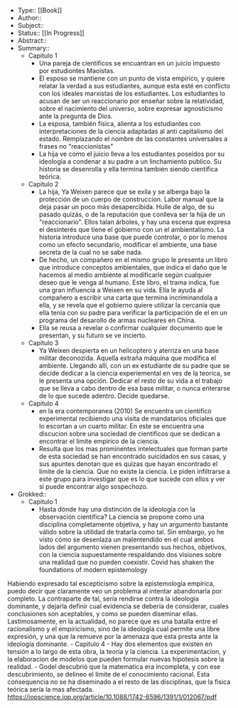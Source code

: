 - Type:: [[Book]]
- Author:: 
- Subject::
- Status:: [[In Progress]] 
- Abstract::
- Summary::
    - Capitulo 1
        - Una pareja de cientificos se encuantran en un juicio impuesto por estudiontes Maoistas.
        - El esposo se mantiene con un punto de vista empirico, y quiere relatar la verdad a sus estudiantes, aunque esta esté en conflicto con los ideales marxistas de los estudiantes. Los estudiantes lo acusan de ser un reaccionario por enseñar sobre la relatividad, sobre el nacimiento del universo, sobre expresar agnosticismo ante la pregunta de Dios. 
        - La esposa, también física, alienta a los estudiantes con interpretaciones de la ciencia adaptadas al anti capitalismo del estado. Remplazando el nombre de las constantes universales a frases no "reaccionistas"
        - La  hija ve como el juicio lleva a los estudiantes poseidos por su ideología a condenar a su padre a un linchamiento publico. Su historia se desenrolla y ella termina también siendo cientifica teórica.
    - Capitulo 2
        - La hija, Ya Weixen parece que se exila y se alberga bajo la protección de un cuerpo de construccion. Labor manual que la deja pasar un poco más desapercibida. Hulle de algo, de su pasado quizás, o de la reputación que conlleva ser la hija de un "reaccionario". Ellos talan árboles, y hay una escena que expresa el desinterés que tiene el gobierno con un el ambientalismo. La historia introduce una base que puede controlar, o por lo menos como un efecto secundario, modificar el ambiente, una base secreta de la cual no se sabe nada.
        - De hecho, un compañero en el mismo grupo le presenta un libro que introduce conceptos ambientales, que indica el daño que le hacemos al medio ambiente al modificarle según cualquier deseo que le venga al humano. Este libro, el trama indica, fue una gran influencia a Weixen en su vida. Ella le ayuda al compañero a escribir una carta que termina incriminandola a ella, y se revela que el gobierno quiere utilizar la cercanía que ella tenía con su padre para verificar la participación de el en un programa del desarollo de armas nucleares en China. 
        - Ella se reusa a revelar o confirmar cualquier documento que le presentan, y su futuro se ve incierto.
    - Capitulo 3
        - Ya Weixen despierta en un helicoptero y aterriza en una base militar deconozida. Aquella extraña máquina que modifica el ambiente. Llegando allí, con un ex estudiante de su padre que se decide dedicar a la ciencia experiemental en ves de la teorica, se le presenta una opción. Dedicar el resto de su vida a el trabajo que se lleva a cabo dentro de esa base militar, o nunca enterarse de lo que sucede adentro.  Decide quedarse.
    - Capitulo 4
        - en la era contemporanea (2010) Se encuentra un cientifico experimental recibiendo una visita de mandatarios oficiales que lo escortan a un cuarto militar. En este se encuentra una discucion sobre una sociedad de cientificos que se dedican a encontrar el limite empirico de la ciencia. 
        - Resulta que los mas prominentes intelectuales que forman parte de esta sociedad se han encontrado suicidados en sus casas, y sus apuntes denotan que es quizas que hayan encontrado el límite de la ciencia. Que no existe la ciencia. Le piden infiltrarse a este grupo para investigar que es lo que sucede con ellos y ver si puede encontrar algo sospechozo.
- Grokked::
    - Capitulo 1
        - Hasta dónde hay una distinción de la ideología con la observación científica? La ciencia se propone como una disciplina completamente objetiva, y hay un argumento bastante válido sobre la utilidad de tratarla como tal. Sin embargo, yo he visto cómo se desenlaza un malentendido en el cual ambos lados del argumento vienen presentando sus hechos, objetivos, con la ciencia supuestamente respaldando dos visiones sobre una realidad que no pueden coexistir. Covid has shaken the foundations of modern epistemology

Habiendo expresado tal escepticismo sobre la epistemología empírica, puedo decir que claramente veo un problema al intentar abandonarla por completo. La contraparte de tal, sería rendirse contra la ideología dominante, y dejarla definir cual evidencia se debería de considerar, cuales conclusiones son aceptables, y como se pueden diseminar ellas. Lastimosamente, en la actualidad, no parece que es una batalla entre el racionalismo y el empiricismo, sino de la ideología cual permite una libre expresión, y una que la remueve por la amenaza que esta presta ante la ideología dominante.
    - Capitulo 4
        - Hay dos elementos que existen en tensión a lo largo de esta obra, la teoría y la ciencia. La experimentacion, y la elaboracion de modelos que pueden formular nuevas hipotesis sobre la realidad. 
        - Godel descubrió que la matematica era incompleta, y con ese descubrimiento, se delineo el limite de el conocimiento racional. Esta consequencia no se ha diseminado a el resto de las disciplinas, que la fisica teórica sería la mas afectada. https://iopscience.iop.org/article/10.1088/1742-6596/1391/1/012067/pdf
